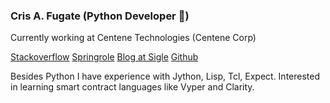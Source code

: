 ### Cris A. Fugate (Python Developer 🐍)

Currently working at Centene Technologies (Centene Corp)

[Stackoverflow](https://stackoverflow.com/users/6496590/cris-fugate)
[Springrole](https://springrole.com/crisafugate)
[Blog at Sigle](https://app.sigle.io/cafugate.id.blockstack)
[Github](https://github.com/crisafugate)

Besides Python I have experience with Jython, Lisp, Tcl, Expect.
Interested in learning smart contract languages like Vyper and Clarity.
<!--
**crisafugate/crisafugate** is a ✨ _special_ ✨ repository because its `README.md` (this file) appears on your GitHub profile.

Here are some ideas to get you started:

- 🔭 I’m currently working on ...
- 🌱 I’m currently learning ...
- 👯 I’m looking to collaborate on ...
- 🤔 I’m looking for help with ...
- 💬 Ask me about ...
- 📫 How to reach me: ...
- 😄 Pronouns: ...
- ⚡ Fun fact: ...
-->
